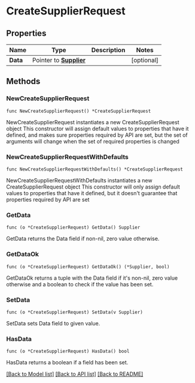 # CreateSupplierRequest

## Properties

Name | Type | Description | Notes
------------ | ------------- | ------------- | -------------
**Data** | Pointer to [**Supplier**](Supplier.md) |  | [optional] 

## Methods

### NewCreateSupplierRequest

`func NewCreateSupplierRequest() *CreateSupplierRequest`

NewCreateSupplierRequest instantiates a new CreateSupplierRequest object
This constructor will assign default values to properties that have it defined,
and makes sure properties required by API are set, but the set of arguments
will change when the set of required properties is changed

### NewCreateSupplierRequestWithDefaults

`func NewCreateSupplierRequestWithDefaults() *CreateSupplierRequest`

NewCreateSupplierRequestWithDefaults instantiates a new CreateSupplierRequest object
This constructor will only assign default values to properties that have it defined,
but it doesn't guarantee that properties required by API are set

### GetData

`func (o *CreateSupplierRequest) GetData() Supplier`

GetData returns the Data field if non-nil, zero value otherwise.

### GetDataOk

`func (o *CreateSupplierRequest) GetDataOk() (*Supplier, bool)`

GetDataOk returns a tuple with the Data field if it's non-nil, zero value otherwise
and a boolean to check if the value has been set.

### SetData

`func (o *CreateSupplierRequest) SetData(v Supplier)`

SetData sets Data field to given value.

### HasData

`func (o *CreateSupplierRequest) HasData() bool`

HasData returns a boolean if a field has been set.


[[Back to Model list]](../README.md#documentation-for-models) [[Back to API list]](../README.md#documentation-for-api-endpoints) [[Back to README]](../README.md)


